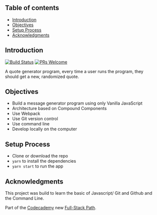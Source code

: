 ## Table of contents

- [Introduction](#introduction)
- [Objectives](#objectives)
- [Setup Process](#setup-process)
- [Acknowledgments](#acknowledgments)

## Introduction


[![Build Status](https://img.shields.io/badge/build-latest-brightgreen?style=flat-square)](quote-generator-kerosz.netlify.app)
[![PRs Welcome](https://img.shields.io/badge/PRs-welcome-brightgreen?style=flat-square)](https://chirila.dev)

A quote generator program, every time a user runs the program, they should get a new, randomized quote.

## Objectives

* Build a message generator program using only Vanilla JavaScript
* Architecture based on Compound Components
* Use Webpack
* Use Git version control
* Use command line
* Develop locally on the computer

## Setup Process

- Clone or download the repo
- `yarn` to install the dependencies
- `yarn start` to run the app

## Acknowledgments

This project was build to learn the basic of Javascript/ Git and Github and the Command Line.

Part of the [Codecademy](https://www.codecademy.com) new [Full-Stack Path](https://www.codecademy.com/paths/full-stack-engineer-career-path).

 
